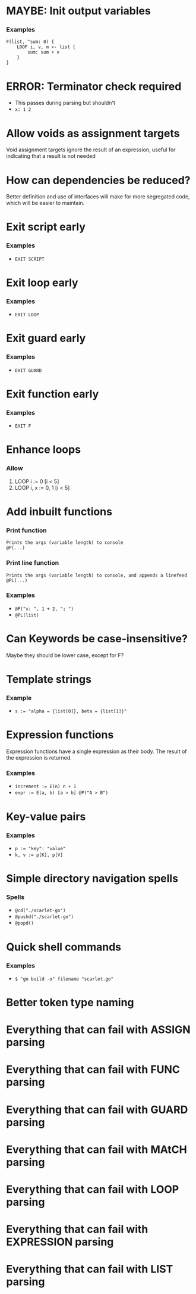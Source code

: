 
# MAYBE: Init output variables
### Examples
```
F(list, ^sum: 0) {
	LOOP i, v, m <- list {
		sum: sum + v
	}
}
```


# ERROR: Terminator check required
- This passes during parsing but shouldn't 
- `x: 1 2`


# Allow voids as assignment targets
Void assignment targets ignore the result of an expression, useful for indicating that a result is not needed


# How can dependencies be reduced?
Better definition and use of interfaces will make for more segregated code, which will be easier to maintain.


# Exit script early
### Examples
- `EXIT SCRIPT`

# Exit loop early
### Examples
- `EXIT LOOP`


# Exit guard early
### Examples
- `EXIT GUARD`


# Exit function early
### Examples
- `EXIT F`


# Enhance loops
### Allow
1. LOOP i := 0 [i < 5]
2. LOOP i, x := 0, 1 [i < 5]


# Add inbuilt functions
### Print function
```
Prints the args (variable length) to console
@P(...)
```

### Print line function
```
Prints the args (variable length) to console, and appends a linefeed
@PL(...)
```

### Examples
- `@P("x: ", 1 + 2, "; ")`
- `@PL(list)`


# Can Keywords be case-insensitive?
Maybe they should be lower case, except for F?


# Template strings
### Example
- `s := "alpha = {list[0]}, beta = {list[1]}"`


# Expression functions
Expression functions have a single expression as their body. The result of the expression is returned.

### Examples
- `increment := E(n) n + 1` 
- `expr := E(a, b) [a > b] @P("A > B")`


# Key-value pairs
### Examples
- `p := "key": "value"`
- `k, v := p[K], p[V]`


# Simple directory navigation spells
### Spells
- `@cd("./scarlet-go")`
- `@pushd("./scarlet-go")`
- `@popd()`


# Quick shell commands
### Examples 
- `$ "go build -o" filename "scarlet.go"`


# Better token type naming


# Everything that can fail with ASSIGN parsing


# Everything that can fail with FUNC parsing


# Everything that can fail with GUARD parsing


# Everything that can fail with MAtCH parsing


# Everything that can fail with LOOP parsing


# Everything that can fail with EXPRESSION parsing


# Everything that can fail with LIST parsing
